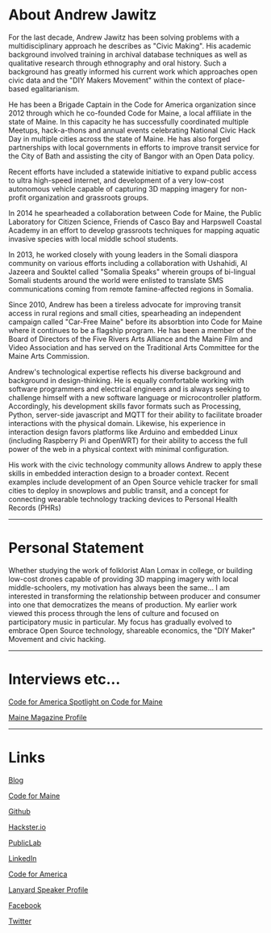 # About Andrew Jawitz 
  
  For the last decade, Andrew Jawitz has been solving problems with a multidisciplinary approach he describes as "Civic Making". His academic background involved training in archival database techniques as well as qualitative research through ethnography and oral history. Such a background has greatly informed his current work which approaches open civic data and the "DIY Makers Movement" within the context of place-based egalitarianism.
 
 He has been a Brigade Captain in the Code for America organization since 2012 through which he co-founded Code for Maine, a local affiliate in the state of Maine. In this capacity he has successfully coordinated multiple Meetups, hack-a-thons and annual events celebrating National Civic Hack Day in multiple cities across the state of Maine.  He has also forged partnerships with local governments in efforts to improve transit service for the City of Bath and assisting the city of Bangor with an Open Data policy. 
 
 Recent efforts have included a statewide initiative to expand public access to ultra high-speed internet, and development of a very low-cost autonomous vehicle capable of capturing 3D mapping imagery for non-profit organization and grassroots groups.
 
 In 2014 he spearheaded a collaboration between Code for Maine, the Public Laboratory for Citizen Science, Friends of Casco Bay and Harpswell Coastal Academy in an effort to develop grassroots techniques for mapping aquatic invasive species with local middle school students.
 
 In 2013, he worked closely with young leaders in the Somali diaspora community on various efforts including a collaboration with Ushahidi, Al Jazeera and Souktel called "Somalia Speaks" wherein groups of bi-lingual Somali students around the world were enlisted to translate SMS communications coming from remote famine-affected regions in Somalia. 
 
 Since 2010, Andrew has been a tireless advocate for improving transit access in rural regions and small cities, spearheading an independent campaign called "Car-Free Maine" before its absorbtion into Code for Maine where it continues to be a flagship program.  He has been a member of the Board of Directors of the Five Rivers Arts Alliance and the Maine Film and Video Association and has served on the Traditional Arts Committee for the Maine Arts Commission.
 
 Andrew's technological expertise reflects his diverse background and background in design-thinking.  He is equally comfortable working with software programmers and electrical engineers and is always seeking to challenge himself with a new software language or microcontroller platform.  Accordingly, his development skills favor formats such as Processing, Python, server-side javascript and MQTT for their ability to facilitate broader interactions with the physical domain. Likewise, his experience in interaction design favors platforms like Arduino and embedded Linux (including Raspberry Pi and OpenWRT) for their ability to access the full power of the web in a physical context with minimal configuration.
 
 His work with the civic technology community allows Andrew to apply these skills in embedded interaction design to a broader context.  Recent examples include development of an Open Source vehicle tracker for small cities to deploy in snowplows and public transit, and a concept for connecting wearable technology tracking devices to Personal Health Records (PHRs)
 ***
# Personal Statement

Whether studying the work of folklorist Alan Lomax in college, or building low-cost drones capable of providing 3D mapping imagery with local middle-schoolers, my motivation has always been the same…  I am interested in transforming the relationship between producer and consumer into one that democratizes the means of production.
My earlier work viewed this process through the lens of culture and focused on participatory music in particular.  My focus has gradually evolved to embrace Open Source technology, shareable economics, the "DIY Maker" Movement and civic hacking.  

 ___
# Interviews etc...
 
 [Code for America Spotlight on Code for Maine](http://www.codeforamerica.org/blog/2012/09/07/brigade-spotlight-code-for-maine)
 
 [Maine Magazine Profile](http://www.themainemag.com/people/profiles/1376-andrew-jawitz.html)
 
 
 ***
# Links
 
  [Blog](http://cribstone.github.io/humblehacker/)
 
  [Code for Maine](https://www.codeformaine.org/)
 
  [Github](https://github.com/Cribstone)
  
  [Hackster.io](https://www.hackster.io/humblehacker)
 
  [PublicLab](http://publiclab.org/profile/ajawitz)
  
  [LinkedIn](https://www.linkedin.com/in/ajawitz)
  
  [Code for America](https://www.codeforamerica.org/people/andrew-jawitz/)
  
  [Lanyard Speaker Profile](http://lanyrd.com/profile/andrew-jawitz/bio/)
  
  [Facebook](https://www.facebook.com/ajawitz)
  
  [Twitter](https://twitter.com/@ajawitz)
   
